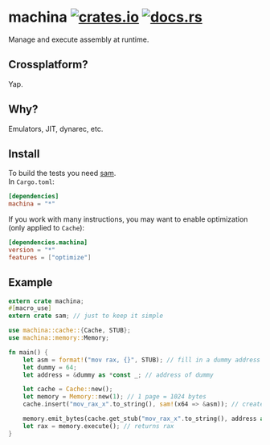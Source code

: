 # machina [![crates.io](https://img.shields.io/crates/v/machina.svg)](https://crates.io/crates/machina) [![docs.rs](https://docs.rs/machina/badge.svg)](https://docs.rs/machina)  
Manage and execute assembly at runtime.

## Crossplatform?
Yap.

## Why?
Emulators, JIT, dynarec, etc.

## Install
To build the tests you need [sam](https://github.com/ioncodes/sam).  
In ```Cargo.toml```:
```toml
[dependencies]
machina = "*"
```
If you work with many instructions, you may want to enable optimization (only applied to ```Cache```):
```toml
[dependencies.machina]
version = "*"
features = ["optimize"]
```

## Example
```rust
extern crate machina;
#[macro_use]
extern crate sam; // just to keep it simple

use machina::cache::{Cache, STUB};
use machina::memory::Memory;

fn main() {
    let asm = format!("mov rax, {}", STUB); // fill in a dummy address
    let dummy = 64;
    let address = &dummy as *const _; // address of dummy

    let cache = Cache::new();
    let memory = Memory::new(1); // 1 page = 1024 bytes
    cache.insert("mov_rax_x".to_string(), sam!(x64 => &asm)); // create the bytes at compile time via sam

    memory.emit_bytes(cache.get_stub("mov_rax_x".to_string(), address as u64)) // get "mov_rax_x" and fill in a dynamic address
    let rax = memory.execute(); // returns rax
}
```
